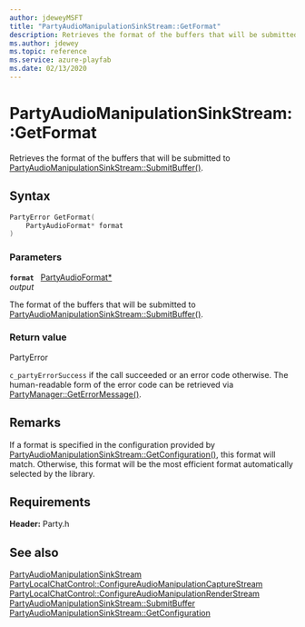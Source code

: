 ```yaml
---
author: jdeweyMSFT
title: "PartyAudioManipulationSinkStream::GetFormat"
description: Retrieves the format of the buffers that will be submitted to [PartyAudioManipulationSinkStream::SubmitBuffer()](partyaudiomanipulationsinkstream_submitbuffer.md).
ms.author: jdewey
ms.topic: reference
ms.service: azure-playfab
ms.date: 02/13/2020
---
```


# PartyAudioManipulationSinkStream::GetFormat  

Retrieves the format of the buffers that will be submitted to [PartyAudioManipulationSinkStream::SubmitBuffer()](partyaudiomanipulationsinkstream_submitbuffer.md).  

## Syntax  
  
```cpp
PartyError GetFormat(  
    PartyAudioFormat* format  
)  
```  
  
### Parameters  
  
**`format`** &nbsp; [PartyAudioFormat*](../../../structs/partyaudioformat.md)  
*output*  
  
The format of the buffers that will be submitted to [PartyAudioManipulationSinkStream::SubmitBuffer()](partyaudiomanipulationsinkstream_submitbuffer.md).  
  
  
### Return value  
PartyError
  
```c_partyErrorSuccess``` if the call succeeded or an error code otherwise. The human-readable form of the error code can be retrieved via [PartyManager::GetErrorMessage()](../../PartyManager/methods/partymanager_geterrormessage.md).
  
## Remarks  
  
If a format is specified in the configuration provided by [PartyAudioManipulationSinkStream::GetConfiguration()](partyaudiomanipulationsinkstream_getconfiguration.md), this format will match. Otherwise, this format will be the most efficient format automatically selected by the library.
  
## Requirements  
  
**Header:** Party.h
  
## See also  
[PartyAudioManipulationSinkStream](../partyaudiomanipulationsinkstream.md)  
[PartyLocalChatControl::ConfigureAudioManipulationCaptureStream](../../PartyLocalChatControl/methods/partylocalchatcontrol_configureaudiomanipulationcapturestream.md)  
[PartyLocalChatControl::ConfigureAudioManipulationRenderStream](../../PartyLocalChatControl/methods/partylocalchatcontrol_configureaudiomanipulationrenderstream.md)  
[PartyAudioManipulationSinkStream::SubmitBuffer](partyaudiomanipulationsinkstream_submitbuffer.md)  
[PartyAudioManipulationSinkStream::GetConfiguration](partyaudiomanipulationsinkstream_getconfiguration.md)
  
  
